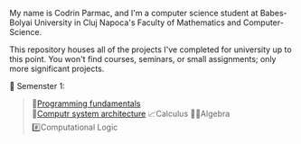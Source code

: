 My name is Codrin Parmac, and I'm a computer science student at Babes-Bolyai University in Cluj Napoca's Faculty of Mathematics and Computer-Science.

This repository houses all of the projects I've completed for university up to this point. You won't find courses, seminars, or small assignments; only more significant projects.

:file_folder: Semenster 1: <br>
> :snake:[Programming fundamentals](semester%201/FP) <br>
> :electric_plug:[Computr system architecture](semester%201/ASC)
> :chart_with_upwards_trend:Calculus
> :book::open_book:Algebra
> :hash:Computational Logic
